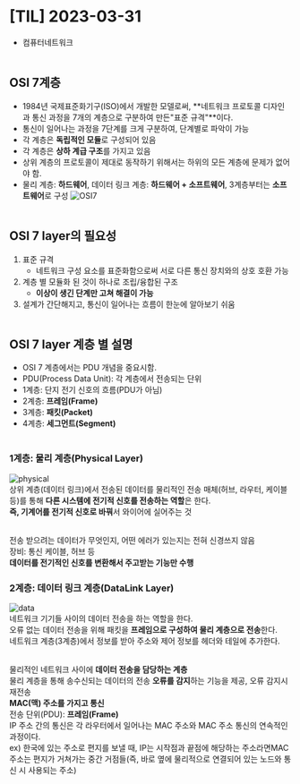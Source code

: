 # [TIL] 2023-03-31
- 컴퓨터네트워크<br><br>

## OSI 7계층
- 1984년 국제표준화기구(ISO)에서 개발한 모델로써, **네트워크 프로토콜 디자인과 통신 과정을 7개의 계층으로 구분하여 만든"표준 규격"**이다.
- 통신이 일어나는 과정을 7단계를 크게 구분하여, 단계별로 파악이 가능
- 각 계층은 **독립적인 모듈**로 구성되어 있음
- 각 계층은 **상하 계급 구조**를 가지고 있음
- 상위 계층의 프로토콜이 제대로 동작하기 위해서는 하위의 모든 계층에 문제가 없어야 함.
- 물리 계층: **하드웨어**, 데이터 링크 계층: **하드웨어 + 소프트웨어**, 3계층부터는 **소프트웨어**로 구성
![OSI7](https://img1.daumcdn.net/thumb/R1280x0/?scode=mtistory2&fname=https%3A%2F%2Fblog.kakaocdn.net%2Fdn%2FbKMwiJ%2FbtrD8NgLxRT%2F9zxnBCohocBKUl42uIkj60%2Fimg.jpg)<br><br>

## OSI 7 layer의 필요성
1. 표준 규격
    - 네트워크 구성 요소를 표준화함으로써 서로 다른 통신 장치와의 상호 호환 가능
2. 계층 별 모듈화 된 것이 하나로 조립/융합된 구조
    - **이상이 생긴 단계만 고쳐 해결이 가능**
3. 설계가 간단해지고, 통신이 일어나는 흐름이 한눈에 알아보기 쉬움<br><br>

## OSI 7 layer 계층 별 설명
- OSI 7 계층에서는 PDU 개념을 중요시함.
- PDU(Process Data Unit): 각 계층에서 전송되는 단위
- 1계층: 단지 전기 신호의 흐름(PDU가 아님)
- 2계층: **프레임(Frame)**
- 3계층: **패킷(Packet)**
- 4계층: **세그먼트(Segment)**<br><br>

### 1계층: 물리 계층(Physical Layer)
![physical](https://img1.daumcdn.net/thumb/R1280x0/?scode=mtistory2&fname=https%3A%2F%2Fblog.kakaocdn.net%2Fdn%2FqeXJk%2FbtrD19TmojQ%2FFAK8VVKwhgBSlauKkYofk1%2Fimg.png)<br>
상위 계층(데이터 링크)에서 전송된 데이터를 물리적인 전송 매체(허브, 라우터, 케이블 등)를 통해 **다른 시스템에 전기적 신호를 전송하는 역할**은 한다.<br>
**즉, 기계어를 전기적 신호로 바꿔**서 와이어에 실어주는 것<br><br>

전송 받으려는 데이터가 무엇인지, 어떤 에러가 있는지는 전혀 신경쓰지 않음<br>
장비: 통신 케이블, 허브 등<br>
**데이터를 전기적인 신호를 변환해서 주고받는 기능만 수행**<br>

### 2계층: 데이터 링크 계층(DataLink Layer)
![data](https://img1.daumcdn.net/thumb/R1280x0/?scode=mtistory2&fname=https%3A%2F%2Fblog.kakaocdn.net%2Fdn%2FcedrlS%2FbtrD1tXvqHh%2FhOkxUgU1Qhr0RDNC6VlVx1%2Fimg.png)<br>
네트워크 기기들 사이의 데이터 전송을 하는 역할을 한다.<br>
오류 없는 데이터 전송을 위해 패킷을 **프레임으로 구성하여 물리 계층으로 전송**한다.<br>
네트워크 계층(3계층)에서 정보를 받아 주소와 제어 정보를 헤더와 테일에 추가한다.<br><br>

물리적인 네트워크 사이에 **데이터 전송을 담당하는 계층**<br>
물리 계층을 통해 송수신되는 데이터의 전송 **오류를 감지**하는 기능을 제공, 오류 감지시 재전송<br>
**MAC(맥) 주소를 가지고 통신**<br>
전송 단위(PDU): **프레임(Frame)**<br>
IP 주소 간의 통신은 각 라우터에서 일어나는 MAC 주소와 MAC 주소 통신의 연속적인 과정이다.<br>
ex) 한국에 있는 주소로 편지를 보낼 때, IP는 시작점과 끝점에 해당하는 주소라면MAC 주소는 편지가 거쳐가는 중간 거점들(즉, 바로 옆에 물리적으로 연결되어 있는 노드와 통신 시 사용되는 주소)




